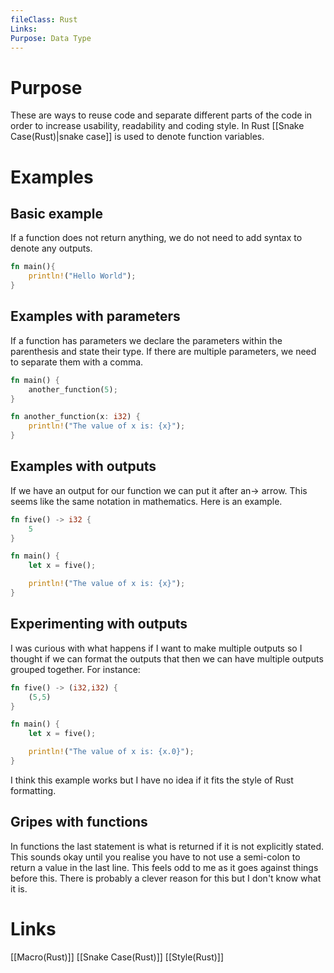 ```yaml
---
fileClass: Rust
Links: 
Purpose: Data Type
---
```

# Purpose
These are ways to reuse code and separate different parts of the code in order to increase usability, readability and coding style. In Rust [[Snake Case(Rust)|snake case]] is used to denote function variables.

# Examples

## Basic example

If a function does not return anything, we do not need to add syntax to denote any outputs.

```Rust
fn main(){
	println!("Hello World");
}
```


## Examples with parameters
If a function has parameters we declare the parameters within the parenthesis and state their type. If there are multiple parameters, we need to separate them with a comma.

```Rust
fn main() {
    another_function(5);
}

fn another_function(x: i32) {
    println!("The value of x is: {x}");
}
```

## Examples with outputs

If we have an output for our function we can put it after an-> arrow. This seems like the same notation in mathematics. Here is an example.

```Rust
fn five() -> i32 {
    5
}

fn main() {
    let x = five();

    println!("The value of x is: {x}");
}
```

## Experimenting with outputs

I was curious with what happens if I want to make multiple outputs so I thought if we can format the outputs that then we can have multiple outputs grouped together. For instance:

```Rust
fn five() -> (i32,i32) {
    (5,5)
}

fn main() {
    let x = five();

    println!("The value of x is: {x.0}");
}
```
I think this example works but I have no idea if it fits the style of Rust formatting.

## Gripes with functions

In functions the last statement is what is returned if it is not explicitly stated. This sounds okay until you realise you have to not use a semi-colon to return a value in the last line. This feels odd to me as it goes against things before this. There is probably a clever reason for this but I don't know what it is.
# Links
[[Macro(Rust)]]
[[Snake Case(Rust)]]
[[Style(Rust)]]